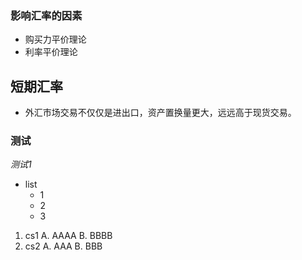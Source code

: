 ### 影响汇率的因素
- 购买力平价理论
- 利率平价理论
## 短期汇率
- 外汇市场交易不仅仅是进出口，资产置换量更大，远远高于现货交易。
### 测试
_测试1_
* list
  * 1
  * 2
  * 3
1. cs1
   A. AAAA
   B. BBBB
2. cs2
   A. AAA
   B. BBB
 


